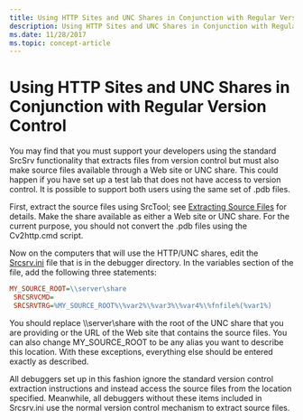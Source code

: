 ```yaml
---
title: Using HTTP Sites and UNC Shares in Conjunction with Regular Version Control
description: Using HTTP Sites and UNC Shares in Conjunction with Regular Version Control
ms.date: 11/28/2017
ms.topic: concept-article
---
```


# Using HTTP Sites and UNC Shares in Conjunction with Regular Version Control


You may find that you must support your developers using the standard SrcSrv functionality that extracts files from version control but must also make source files available through a Web site or UNC share. This could happen if you have set up a test lab that does not have access to version control. It is possible to support both users using the same set of .pdb files.

First, extract the source files using SrcTool; see [Extracting Source Files](extracting-source-files.md) for details. Make the share available as either a Web site or UNC share. For the current purpose, you should not convert the .pdb files using the Cv2http.cmd script.

Now on the computers that will use the HTTP/UNC shares, edit the [Srcsrv.ini](the-srcsrv-ini-file.md) file that is in the debugger directory. In the variables section of the file, add the following three statements:

```ini
MY_SOURCE_ROOT=\\server\share
 SRCSRVCMD=
 SRCSRVTRG=%MY_SOURCE_ROOT%\%var2%\%var3%\%var4%\%fnfile%(%var1%)
```

You should replace \\\\server\\share with the root of the UNC share that you are providing or the URL of the Web site that contains the source files. You can also change MY\_SOURCE\_ROOT to be any alias you want to describe this location. With these exceptions, everything else should be entered exactly as described.

All debuggers set up in this fashion ignore the standard version control extraction instructions and instead access the source files from the location specified. Meanwhile, all debuggers without these items included in Srcsrv.ini use the normal version control mechanism to extract source files.

 

 
